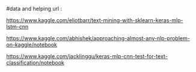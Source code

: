 #data and helping url :

https://www.kaggle.com/eliotbarr/text-mining-with-sklearn-keras-mlp-lstm-cnn

https://www.kaggle.com/abhishek/approaching-almost-any-nlp-problem-on-kaggle/notebook

https://www.kaggle.com/jacklinggu/keras-mlp-cnn-test-for-text-classification/notebook
